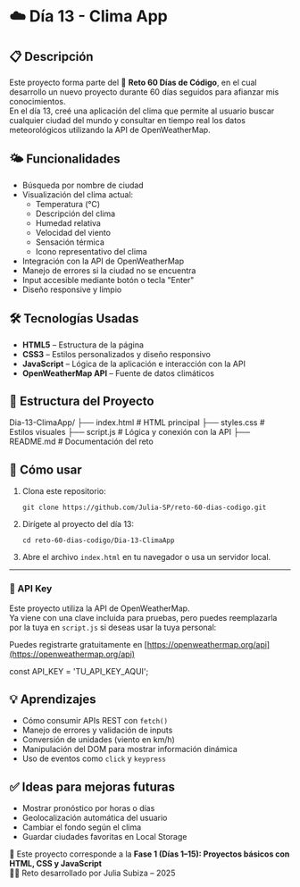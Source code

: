 # ☁️ Día 13 - Clima App

## 📋 Descripción
Este proyecto forma parte del 🚀 **Reto 60 Días de Código**, en el cual desarrollo un nuevo proyecto durante 60 días seguidos para afianzar mis conocimientos.  
En el día 13, creé una aplicación del clima que permite al usuario buscar cualquier ciudad del mundo y consultar en tiempo real los datos meteorológicos utilizando la API de OpenWeatherMap.

## 🌤️ Funcionalidades

- Búsqueda por nombre de ciudad
- Visualización del clima actual:
  - Temperatura (°C)
  - Descripción del clima
  - Humedad relativa
  - Velocidad del viento
  - Sensación térmica
  - Icono representativo del clima
- Integración con la API de OpenWeatherMap
- Manejo de errores si la ciudad no se encuentra
- Input accesible mediante botón o tecla "Enter"
- Diseño responsive y limpio

## 🛠️ Tecnologías Usadas

- **HTML5** – Estructura de la página
- **CSS3** – Estilos personalizados y diseño responsivo
- **JavaScript** – Lógica de la aplicación e interacción con la API
- **OpenWeatherMap API** – Fuente de datos climáticos

## 📁 Estructura del Proyecto

Dia-13-ClimaApp/
├── index.html # HTML principal
├── styles.css # Estilos visuales
├── script.js # Lógica y conexión con la API
├── README.md # Documentación del reto


## 🚀 Cómo usar

1. Clona este repositorio:
    ```
    git clone https://github.com/Julia-SP/reto-60-dias-codigo.git
    ```
2. Dirígete al proyecto del día 13:
    ```
    cd reto-60-dias-codigo/Dia-13-ClimaApp
    ```
3. Abre el archivo `index.html` en tu navegador o usa un servidor local.

---

### 🔑 API Key

Este proyecto utiliza la API de OpenWeatherMap.  
Ya viene con una clave incluida para pruebas, pero puedes reemplazarla por la tuya en `script.js` si deseas usar la tuya personal:

Puedes registrarte gratuitamente en [https://openweathermap.org/api](https://openweathermap.org/api)

const API_KEY = 'TU_API_KEY_AQUI';

## 💡 Aprendizajes

- Cómo consumir APIs REST con `fetch()`
- Manejo de errores y validación de inputs
- Conversión de unidades (viento en km/h)
- Manipulación del DOM para mostrar información dinámica
- Uso de eventos como `click` y `keypress`

## ✅ Ideas para mejoras futuras

- Mostrar pronóstico por horas o días
- Geolocalización automática del usuario
- Cambiar el fondo según el clima
- Guardar ciudades favoritas en Local Storage



📅 Este proyecto corresponde a la **Fase 1 (Días 1–15): Proyectos básicos con HTML, CSS y JavaScript**  
👩‍💻 Reto desarrollado por Julia Subiza – 2025


